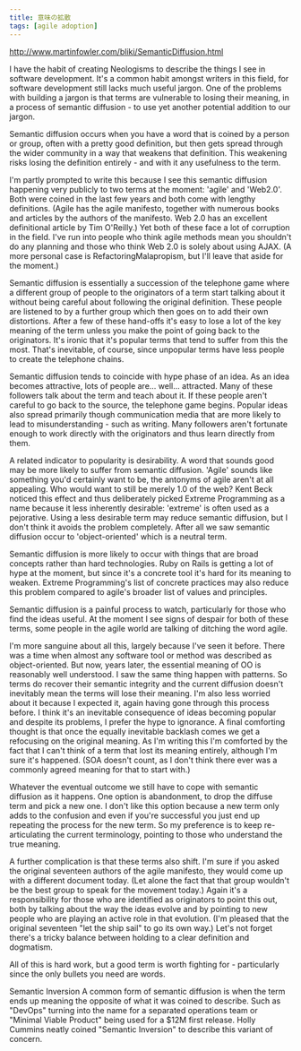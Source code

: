 ```yaml
---
title: 意味の拡散
tags: [agile adoption]
---
```


http://www.martinfowler.com/bliki/SemanticDiffusion.html

I have the habit of creating Neologisms to describe the things I see in software development. It's a common habit amongst writers in this field, for software development still lacks much useful jargon. One of the problems with building a jargon is that terms are vulnerable to losing their meaning, in a process of semantic diffusion - to use yet another potential addition to our jargon.

Semantic diffusion occurs when you have a word that is coined by a person or group, often with a pretty good definition, but then gets spread through the wider community in a way that weakens that definition. This weakening risks losing the definition entirely - and with it any usefulness to the term.

I'm partly prompted to write this because I see this semantic diffusion happening very publicly to two terms at the moment: 'agile' and 'Web2.0'. Both were coined in the last few years and both come with lengthy definitions. (Agile has the agile manifesto, together with numerous books and articles by the authors of the manifesto. Web 2.0 has an excellent definitional article by Tim O'Reilly.) Yet both of these face a lot of corruption in the field. I've run into people who think agile methods mean you shouldn't do any planning and those who think Web 2.0 is solely about using AJAX. (A more personal case is RefactoringMalapropism, but I'll leave that aside for the moment.)

Semantic diffusion is essentially a succession of the telephone game where a different group of people to the originators of a term start talking about it without being careful about following the original definition. These people are listened to by a further group which then goes on to add their own distortions. After a few of these hand-offs it's easy to lose a lot of the key meaning of the term unless you make the point of going back to the originators. It's ironic that it's popular terms that tend to suffer from this the most. That's inevitable, of course, since unpopular terms have less people to create the telephone chains.

Semantic diffusion tends to coincide with hype phase of an idea. As an idea becomes attractive, lots of people are... well... attracted. Many of these followers talk about the term and teach about it. If these people aren't careful to go back to the source, the telephone game begins. Popular ideas also spread primarily though communication media that are more likely to lead to misunderstanding - such as writing. Many followers aren't fortunate enough to work directly with the originators and thus learn directly from them.

A related indicator to popularity is desirability. A word that sounds good may be more likely to suffer from semantic diffusion. 'Agile' sounds like something you'd certainly want to be, the antonyms of agile aren't at all appealing. Who would want to still be merely 1.0 of the web? Kent Beck noticed this effect and thus deliberately picked Extreme Programming as a name because it less inherently desirable: 'extreme' is often used as a pejorative. Using a less desirable term may reduce semantic diffusion, but I don't think it avoids the problem completely. After all we saw semantic diffusion occur to 'object-oriented' which is a neutral term.

Semantic diffusion is more likely to occur with things that are broad concepts rather than hard technologies. Ruby on Rails is getting a lot of hype at the moment, but since it's a concrete tool it's hard for its meaning to weaken. Extreme Programming's list of concrete practices may also reduce this problem compared to agile's broader list of values and principles.

Semantic diffusion is a painful process to watch, particularly for those who find the ideas useful. At the moment I see signs of despair for both of these terms, some people in the agile world are talking of ditching the word agile.

I'm more sanguine about all this, largely because I've seen it before. There was a time when almost any software tool or method was described as object-oriented. But now, years later, the essential meaning of OO is reasonably well understood. I saw the same thing happen with patterns. So terms do recover their semantic integrity and the current diffusion doesn't inevitably mean the terms will lose their meaning. I'm also less worried about it because I expected it, again having gone through this process before. I think it's an inevitable consequence of ideas becoming popular and despite its problems, I prefer the hype to ignorance. A final comforting thought is that once the equally inevitable backlash comes we get a refocusing on the original meaning. As I'm writing this I'm comforted by the fact that I can't think of a term that lost its meaning entirely, although I'm sure it's happened. (SOA doesn't count, as I don't think there ever was a commonly agreed meaning for that to start with.)

Whatever the eventual outcome we still have to cope with semantic diffusion as it happens. One option is abandonment, to drop the diffuse term and pick a new one. I don't like this option because a new term only adds to the confusion and even if you're successful you just end up repeating the process for the new term. So my preference is to keep re-articulating the current terminology, pointing to those who understand the true meaning.

A further complication is that these terms also shift. I'm sure if you asked the original seventeen authors of the agile manifesto, they would come up with a different document today. (Let alone the fact that that group wouldn't be the best group to speak for the movement today.) Again it's a responsibility for those who are identified as originators to point this out, both by talking about the way the ideas evolve and by pointing to new people who are playing an active role in that evolution. (I'm pleased that the original seventeen "let the ship sail" to go its own way.) Let's not forget there's a tricky balance between holding to a clear definition and dogmatism.

All of this is hard work, but a good term is worth fighting for - particularly since the only bullets you need are words.

Semantic Inversion
A common form of semantic diffusion is when the term ends up meaning the opposite of what it was coined to describe. Such as "DevOps" turning into the name for a separated operations team or "Minimal Viable Product" being used for a $12M first release. Holly Cummins neatly coined "Semantic Inversion" to describe this variant of concern.

